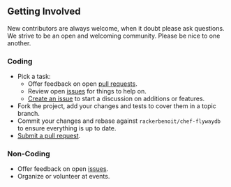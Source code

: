 ## Getting Involved

New contributors are always welcome, when it doubt please ask questions. 
We strive to be an open and welcoming community. Please be nice to one another.

### Coding

* Pick a task:
  * Offer feedback on open [pull requests](https://github.com/rackerbenoit/chef-flywaydb/pulls).
  * Review open [issues](https://github.com/rackerbenoit/chef-flywaydb/issues) for things to help on.
  * [Create an issue](https://github.com/rackerbenoit/chef-flywaydb/issues/new) to start a discussion on additions or features.
* Fork the project, add your changes and tests to cover them in a topic branch.
* Commit your changes and rebase against `rackerbenoit/chef-flywaydb` to ensure everything is up to date.
* [Submit a pull request](https://github.com/rackerbenoit/chef-flywaydb/compare/).

### Non-Coding

* Offer feedback on open [issues](https://github.com/rackerbenoit/chef-flywaydb/issues).
* Organize or volunteer at events.
